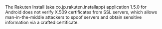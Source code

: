 The Rakuten Install (aka co.jp.rakuten.installapp) application 1.5.0 for Android does not verify X.509 certificates from SSL servers, which allows man-in-the-middle attackers to spoof servers and obtain sensitive information via a crafted certificate.